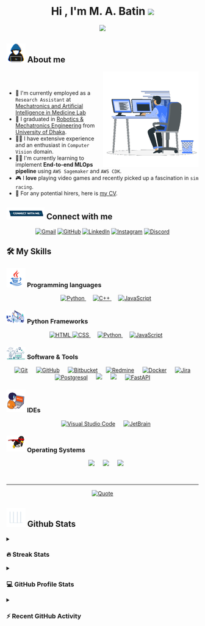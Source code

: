 <h1 align="center">Hi , I'm M. A. Batin <img src="https://media.giphy.com/media/hvRJCLFzcasrR4ia7z/giphy.gif" width="35"></h1>
<p align="center">
  <a href="https://github.com/DenverCoder1/readme-typing-svg"><img src="https://readme-typing-svg.herokuapp.com?font=Time+New+Roman&color=%23C8BE25&size=30&center=true&vCenter=true&width=600&height=100&lines=Research+Assistant+@MAIMLab;Computer+Vision+Enthusiast;MLOps+Engineer;Finalist+@Robi+Datathon+3.0;Love+to+learn+new+technologies"></a>
</p>

	
## <picture><img src = "https://github.com/MABatin/MABatin/blob/main/images/about_me.gif?raw=true" width = 50px></picture> About me

<picture> <img align="right" src="https://github.com/MABatin/MABatin/blob/main/images/Right_Side.gif?raw=true" width = 250px></picture>

<br><br>

- 🏢 I'm currently employed as a `Research Assistant` at [Mechatronics and Artificial Intelligence in Medicine Lab](https://maimlab.com/)
- 🏫 I graduated in [Robotics & Mechatronics Engineering](https://www.du.ac.bd/body/RME) from [University of Dhaka](https://du.ac.bd/).
- 🧑‍💻 I have extensive experience and an enthusiast in `Computer Vision` domain.
- 🧑‍🎓 I'm currently learning to implement **End-to-end MLOps pipeline** using `AWS Sagemaker` and `AWS CDK`.
- 🎮 I **love** playing video games and recently picked up a fascination in `sim racing`.
- 🤔 For any potential hirers, here is [my CV](https://github.com/MABatin/MABatin/blob/main/CV_MA-Batin.pdf).


## <picture> <img src="https://github.com/MABatin/MABatin/blob/main/images/Connect-with-me.gif?raw=true" width="100px"> </picture> Connect with me
<p align="center">
	<a href="mailto:leonhsn18@gmail.com"><img img src="https://img.shields.io/badge/gmail-%23EA4335.svg?style=plastic&logo=gmail&logoColor=white" alt="Gmail"/></a>
	<a href="https://github.com/MABatin"><img src="https://img.shields.io/badge/github-%23181717.svg?style=plastic&logo=github&logoColor=white" alt="GitHub"/></a>
	<a href="https://www.linkedin.com/in/m-a-batin-b42910293/"><img src="https://img.shields.io/badge/linkedin-%230A66C2.svg?style=plastic&logo=linkedin&logoColor=white" alt="LinkedIn"/></a>
	<a href="https://www.instagram.com/_.unholytsar._/"><img src="https://img.shields.io/badge/instagram-%23E4405F.svg?style=plastic&logo=instagram&logoColor=white" alt="Instagram"/></a>
	<a href="https://discordapp.com/users/1233164426794766346"><img src="https://img.shields.io/badge/discord-%235865F2.svg?style=plastic&logo=discord&logoColor=white" alt="Discord"/></a>
</p>



## 🛠️ My Skills

### <picture> <img src = "https://github.com/MABatin/MABatin/blob/main/images/Programming_Languages.gif?raw=true" width = 50px>  </picture> Programming languages

<p align="center"> 
  &emsp; 
  <a href="https://www.python.org" target="_blank">
    <img alt="Python" src="https://img.shields.io/badge/Python%20-%2314354C.svg?style=plastic&logo=python&logoColor=">
  </a> 
  &emsp;
  <a href="https://www.w3schools.com/cpp/" target="_blank"> 
    <img alt="C++" src="https://img.shields.io/badge/C++%20-%2300599C.svg?style=plastic&logo=c%2B%2B&logoColor=white">
  </a> 
  &emsp;
  <a href="https://developer.mozilla.org/en-US/docs/Web/JavaScript" target="_blank"> 
     <img alt="JavaScript" src="https://img.shields.io/badge/JavaScript%20-%23F7DF1E.svg?style=plastic&logo=javascript&logoColor=black">
   </a>   
</p>

### <picture> <img src = "https://github.com/MABatin/MABatin/blob/main/images/Frameworks.gif?raw=true" width = 50px>  </picture> Python Frameworks
<p align="center"> 
  &emsp; 
  <a href="https://pytorch.org/" target="_blank"> 
   <img alt="HTML" src="https://img.shields.io/badge/PyTorch-%23EE4C2C.svg?style=plastic&logo=pytorch&logoColor=white" alt="PyTorch>
  </a>   
  &emsp;
  <a href="https://www.tensorflow.org/" target="_blank">
    <img alt="CSS" src="https://img.shields.io/badge/TensorFlow-%23FF6F00.svg?style=plastic&logo=tensorflow&logoColor=white" alt="TensorFlow">
  </a> 
  &emsp;
  <a href="https://scikit-learn.org/stable/" target="_blank">
    <img alt="Python" src="https://img.shields.io/badge/scikit--learn-%23F7931E.svg?style=plastic&logo=scikit-learn&logoColor=white" alt="scikit-learn">
  </a>
  &emsp;
  <a href="https://opencv.org/" target="_blank"> 
     <img alt="JavaScript" src="https://img.shields.io/badge/OpenCV-%235C3EE8.svg?style=plastic&logo=opencv&logoColor=white" alt="OpenCV">
   </a>
</p>

 ### <picture> <img src = "https://github.com/MABatin/MABatin/blob/main/images/Software_Tools.gif?raw=true" width = 50px>  </picture> Software & Tools
 
<p align="center">
  &emsp;
    <a href="#"><img alt="Git" src="https://img.shields.io/badge/Git%20-%23F05033.svg?style=plastic&logo=git&logoColor=white"></a>
  &emsp;
    <a href="#"><img alt="GitHub" src="https://img.shields.io/badge/github-%23181717.svg?style=plastic&logo=github&logoColor=white"></a>
  &emsp;
    <a href="#"><img alt="Bitbucket" src="https://img.shields.io/badge/Bitbucket-%2300536B.svg?style=plastic&logo=bitbucket&logoColor=white" alt="Bitbucket"></a>
  &emsp;
    <a href="#"><img alt="Redmine" src="https://img.shields.io/badge/Redmine-%23B32024.svg?style=plastic&logo=redmine&logoColor=white" alt="Redmine"></a>
  &emsp;
    <a href="#"><img alt="Docker" src="https://img.shields.io/badge/Docker-%230073EC.svg?style=plastic&logo=docker&logoColor=white" alt="Docker"></a>
  &emsp;
    <a href="#"><img alt="Jira" src="https://img.shields.io/badge/Jira-%230052CC.svg?style=plastic&logo=jira&logoColor=white" alt="Jira"></a>
  &emsp;
    <a href="#"><img alt="Postgresql" src="https://img.shields.io/badge/PostgreSQL-%23336791.svg?style=plastic&logo=postgresql&logoColor=white" alt="PostgreSQL"></a>
    &emsp;
    <a href="#"><img src="https://img.shields.io/badge/mysql-%234479A1.svg?&style=plastic&logo=mysql&logoColor=white"/></a>
    &emsp;
    <a href="#"><img src="https://img.shields.io/badge/latex-%23008080.svg?&style=plastic&logo=latex&logoColor=white" /></a>
    &emsp;
    <a href="#"><img src="https://img.shields.io/badge/FastAPI-%23009688.svg?style=plastic&logo=fastapi&logoColor=white" alt="FastAPI" /></a>
</p>

 ### <picture> <img src = "https://github.com/MABatin/MABatin/blob/main/images/IDEs.gif?raw=true" width = 50px>  </picture> IDEs
 
<p align="center">
  &emsp;
    <a href="#"><img alt="Visual Studio Code" src="https://img.shields.io/badge/Visual%20Studio%20Code-0078d7.svg?style=plastic&logo=visual-studio-code&logoColor=white"></a>
  &emsp;
    <a href="#"><img alt="JetBrain" src="https://img.shields.io/badge/jetbrains-%23000000.svg?style=plastic&logo=jetbrains&logoColor=white" /></a>
</p>

 

 ### <picture> <img src = "https://github.com/MABatin/MABatin/blob/main/images/OS.gif?raw=true" width = 50px>  </picture> Operating Systems
 
<p align="center">
  &emsp;
    <a href="#"><img src="https://img.shields.io/badge/Linux-FCC624?style=plastic&logo=linux&logoColor=black"></a>
  &emsp;
    <a href="#"><img src="https://img.shields.io/badge/Ubuntu-E95420?style=plastic&logo=ubuntu&logoColor=white"></a>
  &emsp;
    <a href="#"><img src="https://img.shields.io/badge/Windows-0078D6?style=plastic&logo=windows&logoColor=white"></a>
</p>

<br>

---

<p align = "center">
	<a href="https://github.com/piyushsuthar/github-readme-quotes"> <img alt = "Quote" src="https://quotes-github-readme.vercel.app/api?type=horizontal&theme=tokyonight&animation=grow_out_in&quoteCategory=machinelearning"></a>
</p>

## <picture> <img src = "https://github.com/MABatin/MABatin/blob/main/images/Statistics.gif?raw=true" width = 50px>  </picture> Github Stats

<details><summary><h3> 🔥 Streak Stats</h3></summary>

<p align="center"><img src="https://github-readme-streak-stats.herokuapp.com/?user=MABatin&theme=tokyonight_duo" alt="MABatin" /></p>

</details>
  
<details><summary><h3>💻 GitHub Profile Stats</h3></summary>

	
<p align="center">
    <a href="https://github.com/anuraghazra/github-readme-stats">
	    <img alt="MABatin's Github Stats" src="https://github-readme-stats.vercel.app/api?username=MABatin&show_icons=true&count_private=true&locale=en&theme=tokyonight&layout=compact" height="230px"/></a>
	  <img src="https://github-readme-stats.vercel.app/api/top-langs?username=MABatin&langs_count=10&show_icons=true&locale=en&theme=tokyonight" alt="MABatin" height="230px"/>
<br/>

  <b>Note:</b> Top languages is only a metric of the languages my public code consists of and doesn't reflect experience or skill level.
  </p>
</details>


<details><summary><h3>⚡ Recent GitHub Activity</h3></summary>

	
<img src="https://github-readme-activity-graph.vercel.app/graph?username=MABatin&bg_color=1a1b27&color=aa82d9&line=628edb&point=64bfaf&area=true&hide_border=true">
 
</details>
